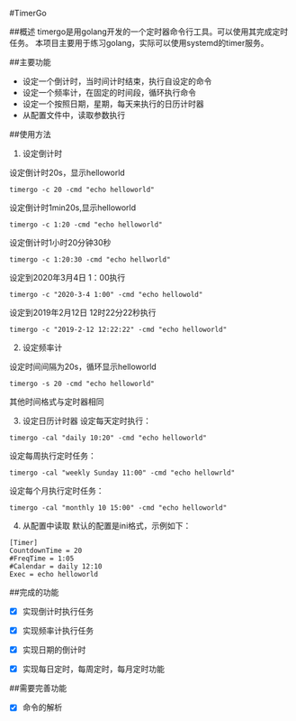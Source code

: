 #TimerGo

##概述
timergo是用golang开发的一个定时器命令行工具。可以使用其完成定时任务。
本项目主要用于练习golang，实际可以使用systemd的timer服务。

##主要功能
- 设定一个倒计时，当时间计时结束，执行自设定的命令
- 设定一个频率计，在固定的时间段，循环执行命令
- 设定一个按照日期，星期，每天来执行的日历计时器
- 从配置文件中，读取参数执行

##使用方法
1. 设定倒计时

设定倒计时20s，显示helloworld
```
timergo -c 20 -cmd "echo helloworld"
```

设定倒计时1min20s,显示helloworld
```
timergo -c 1:20 -cmd "echo helloworld"
```
设定倒计时1小时20分钟30秒
```
timergo -c 1:20:30 -cmd "echo hellworld"
```
设定到2020年3月4日 1：00执行
```
timergo -c "2020-3-4 1:00" -cmd "echo hellowold"
```
设定到2019年2月12日 12时22分22秒执行
```
timergo -c "2019-2-12 12:22:22" -cmd "echo helloworld"
```
2. 设定频率计

设定时间间隔为20s，循环显示helloworld
```
timergo -s 20 -cmd "echo helloworld"
```
其他时间格式与定时器相同

3. 设定日历计时器
设定每天定时执行：
```
timergo -cal "daily 10:20" -cmd "echo helloworld"
```
设定每周执行定时任务：
```
timergo -cal "weekly Sunday 11:00" -cmd "echo hellowrld"
```
设定每个月执行定时任务：
```
timergo -cal "monthly 10 15:00" -cmd "echo helloworld"
```

4. 从配置中读取
默认的配置是ini格式，示例如下：

```
[Timer]
CountdownTime = 20
#FreqTime = 1:05
#Calendar = daily 12:10
Exec = echo helloworld
```

##完成的功能

-[x] 实现倒计时执行任务
-[x] 实现频率计执行任务
-[x] 实现日期的倒计时
-[x] 实现每日定时，每周定时，每月定时功能


##需要完善功能

-[x]  命令的解析
